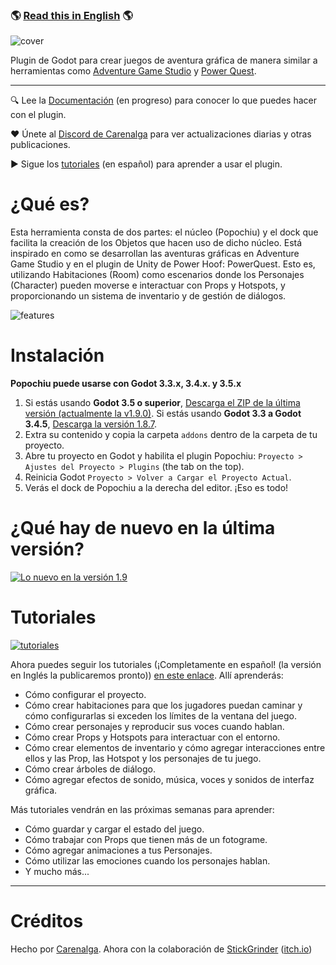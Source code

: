 ### 🌎 [Read this in English](./README.md) 🌎

![cover](https://github.com/mapedorr/popochiu/wiki/images/popochiu_hero-es.png "Popochiu")

Plugin de Godot para crear juegos de aventura gráfica de manera similar a herramientas como [Adventure Game Studio](https://www.adventuregamestudio.co.uk/) y [Power Quest](https://powerhoof.itch.io/powerquest).

---

🔍 Lee la [Documentación](https://github.com/mapedorr/popochiu/wiki) (en progreso) para conocer lo que puedes hacer con el plugin.

❤️ Únete al [Discord de Carenalga](https://discord.gg/Frv8C9Ters) para ver actualizaciones diarias y otras publicaciones.

▶️ Sigue los [tutoriales](https://www.youtube.com/playlist?list=PLH0IOYEunrBDz6h4G3vujEmQUZs8vLjz8) (en español) para aprender a usar el plugin.



# ¿Qué es?

Esta herramienta consta de dos partes: el núcleo (Popochiu) y el dock que facilita la creación de los Objetos que hacen uso de dicho núcleo. Está inspirado en como se desarrollan las aventuras gráficas en Adventure Game Studio y en el plugin de Unity de Power Hoof: PowerQuest. Esto es, utilizando Habitaciones (Room) como escenarios donde los Personajes (Character) pueden moverse e interactuar con Props y Hotspots, y proporcionando un sistema de inventario y de gestión de diálogos.

![features](https://github.com/mapedorr/popochiu/wiki/images/popochiu_list_of_features-es.png "Features")



# Instalación

**Popochiu puede usarse con Godot 3.3.x, 3.4.x. y 3.5.x**

1. Si estás usando **Godot 3.5 o superior**, [Descarga el ZIP de la última versión (actualmente la v1.9.0)](https://github.com/mapedorr/popochiu/releases/download/v1.9.0/popochiu-v1.9.0.zip). Si estás usando **Godot 3.3 a Godot 3.4.5**, [Descarga la versión 1.8.7](https://github.com/mapedorr/popochiu/releases/download/v1.8.7/popochiu-v1.8.7.zip).
2. Extra su contenido y copia la carpeta `addons` dentro de la carpeta de tu proyecto.
3. Abre tu proyecto en Godot y habilita el plugin Popochiu: `Proyecto > Ajustes del Proyecto > Plugins` (the tab on the top).
4. Reinicia Godot `Proyecto > Volver a Cargar el Proyecto Actual`.
5. Verás el dock de Popochiu a la derecha del editor. ¡Eso es todo!



# ¿Qué hay de nuevo en la última versión?

[![Lo nuevo en la versión 1.9](https://github.com/mapedorr/popochiu/wiki/images/popochiu-v1.9_button-es.png)](https://youtu.be/P9Q4g5oyfQY "Lo nuevo en la versión v1.9.0")



# Tutoriales

[![tutoriales](https://github.com/mapedorr/popochiu/wiki/images/popochiu_tutorials_button-es.png "Ir a los tutoriales")](https://www.youtube.com/playlist?list=PLH0IOYEunrBDz6h4G3vujEmQUZs8vLjz8)

Ahora puedes seguir los tutoriales (¡Completamente en español! (la versión en Inglés la publicaremos pronto)) [en este enlace](https://www.youtube.com/playlist?list=PLH0IOYEunrBDz6h4G3vujEmQUZs8vLjz8). Allí aprenderás:

- Cómo configurar el proyecto.
- Cómo crear habitaciones para que los jugadores puedan caminar y cómo configurarlas si exceden los límites de la ventana del juego.
- Cómo crear personajes y reproducir sus voces cuando hablan.
- Cómo crear Props y Hotspots para interactuar con el entorno.
- Cómo crear elementos de inventario y cómo agregar interacciones entre ellos y las Prop, las Hotspot y los personajes de tu juego.
- Cómo crear árboles de diálogo.
- Cómo agregar efectos de sonido, música, voces y sonidos de interfaz gráfica.

Más tutoriales vendrán en las próximas semanas para aprender:

- Cómo guardar y cargar el estado del juego.
- Cómo trabajar con Props que tienen más de un fotograme.
- Cómo agregar animaciones a tus Personajes.
- Cómo utilizar las emociones cuando los personajes hablan.
- Y mucho más...

---

# Créditos

Hecho por [Carenalga](https://mapedorr.itch.io).
Ahora con la colaboración de [StickGrinder](https://twitter.com/StickGrinder) ([itch.io](https://illiteratecodegames.itch.io))
